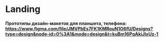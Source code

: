 # Landing
#### Прототипы дизайн-макетов для планшета, телефона: https://www.figma.com/file/JMVPbEs7FK1KMRouN1O6fU/Designs?type=design&node-id=0%3A1&mode=design&t=kuBm16PqAkiJlxUz-1
